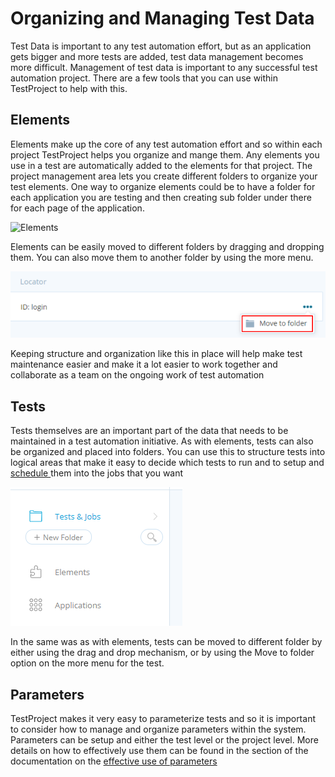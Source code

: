 # Organizing and Managing Test Data

Test Data is important to any test automation effort, but as an application gets bigger and more tests are added, test data management becomes more difficult. Management of test data is important to any successful test automation project. There are a few tools that you can use within TestProject to help with this.

## Elements

Elements make up the core of any test automation effort and so within each project TestProject helps you organize and mange them. Any elements you use in a test are automatically added to the elements for that project. The project management area lets you create different folders to organize your test elements. One way to organize elements could be to have a folder for each application you are testing  and then creating sub folder under there for each page of the application.  



![Elements](https://lh3.googleusercontent.com/6ZwY8uQjKB3aC2Su0QBn-_qFdG16Ui7V7kZQ186Jfol5sumqNUr-hX_K-xN9vmotR1ZM43IStangmllI7Sp8CVf8LRW-tXmtz7pQR0UcHTOHNUNL7enN6gfhwlYJKYT-Vqfh9WCyWraAIg)

Elements can be easily moved to different folders by dragging and dropping them. You can also move them to another folder by using the more menu. 

![Move to folder](../.gitbook/assets/image%20%2856%29.png)

Keeping structure and organization like this in place will help make test maintenance easier and make it a lot easier to work together and collaborate as a team on the ongoing work of test automation

## Tests

Tests themselves are an important part of the data that needs to be maintained in a test automation initiative. As with elements, tests can also be organized and placed into folders. You can use this to structure tests into logical areas that make it easy to decide which tests to run and to setup and [schedule ](../schedule-and-run-tests/create-and-schedule-jobs.md)them into the jobs that you want

![Test Folders](../.gitbook/assets/image%20%2836%29.png)

In the same was as with elements, tests can be moved to different folder by either using the drag and drop mechanism, or by using the Move to folder option on the more menu for the test. 

## Parameters

TestProject makes it very easy to parameterize tests and so it is important to consider how to manage and organize parameters within the system. Parameters can be setup and either the test level or the project level. More details on how to effectively use them can be found in the section of the documentation on the [effective use of parameters](using-parameters-effectively.md)


